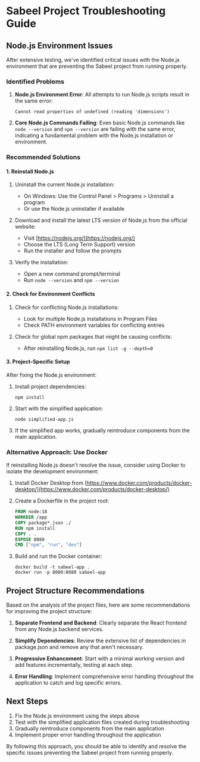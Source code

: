 # Sabeel Project Troubleshooting Guide

## Node.js Environment Issues

After extensive testing, we've identified critical issues with the Node.js environment that are preventing the Sabeel project from running properly.

### Identified Problems

1. **Node.js Environment Error**: All attempts to run Node.js scripts result in the same error:
   ```
   Cannot read properties of undefined (reading 'dimensions')
   ```

2. **Core Node.js Commands Failing**: Even basic Node.js commands like `node --version` and `npm --version` are failing with the same error, indicating a fundamental problem with the Node.js installation or environment.

### Recommended Solutions

#### 1. Reinstall Node.js

1. Uninstall the current Node.js installation:
   - On Windows: Use the Control Panel > Programs > Uninstall a program
   - Or use the Node.js uninstaller if available

2. Download and install the latest LTS version of Node.js from the official website:
   - Visit [https://nodejs.org/](https://nodejs.org/)
   - Choose the LTS (Long Term Support) version
   - Run the installer and follow the prompts

3. Verify the installation:
   - Open a new command prompt/terminal
   - Run `node --version` and `npm --version`

#### 2. Check for Environment Conflicts

1. Check for conflicting Node.js installations:
   - Look for multiple Node.js installations in Program Files
   - Check PATH environment variables for conflicting entries

2. Check for global npm packages that might be causing conflicts:
   - After reinstalling Node.js, run `npm list -g --depth=0`

#### 3. Project-Specific Setup

After fixing the Node.js environment:

1. Install project dependencies:
   ```
   npm install
   ```

2. Start with the simplified application:
   ```
   node simplified-app.js
   ```

3. If the simplified app works, gradually reintroduce components from the main application.

### Alternative Approach: Use Docker

If reinstalling Node.js doesn't resolve the issue, consider using Docker to isolate the development environment:

1. Install Docker Desktop from [https://www.docker.com/products/docker-desktop/](https://www.docker.com/products/docker-desktop/)

2. Create a Dockerfile in the project root:
   ```dockerfile
   FROM node:18
   WORKDIR /app
   COPY package*.json ./
   RUN npm install
   COPY . .
   EXPOSE 8080
   CMD ["npm", "run", "dev"]
   ```

3. Build and run the Docker container:
   ```
   docker build -t sabeel-app .
   docker run -p 8080:8080 sabeel-app
   ```

## Project Structure Recommendations

Based on the analysis of the project files, here are some recommendations for improving the project structure:

1. **Separate Frontend and Backend**: Clearly separate the React frontend from any Node.js backend services.

2. **Simplify Dependencies**: Review the extensive list of dependencies in package.json and remove any that aren't necessary.

3. **Progressive Enhancement**: Start with a minimal working version and add features incrementally, testing at each step.

4. **Error Handling**: Implement comprehensive error handling throughout the application to catch and log specific errors.

## Next Steps

1. Fix the Node.js environment using the steps above
2. Test with the simplified application files created during troubleshooting
3. Gradually reintroduce components from the main application
4. Implement proper error handling throughout the application

By following this approach, you should be able to identify and resolve the specific issues preventing the Sabeel project from running properly.